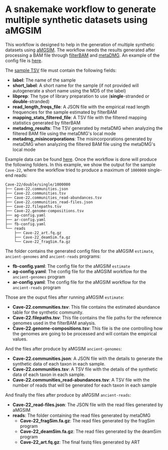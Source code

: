 # A snakemake workflow to generate multiple synthetic datasets using aMGSIM

This workflow is designed to help in the generation of multiple synthetic datasets using [aMGSIM](https://github.com/genomewalker/aMGSIM). The workflow needs the results generated after processing a BAM file through [filterBAM](https://github.com/genomewalker/bam-filter) and [metaDMG](https://metadmg-dev.github.io/metaDMG-core/). An example of the config file is [here](config/config.yaml).

The [sample TSV](assets/metaDMGsamplelist-test.tsv) file must contain the following fields:
- **label**: The name of the sample
- **short_label**: A short name for the sample (if not provided will autogenerate a short name using the MD5 of the label)
- **libprep**: The type of library preparation to use (**single**-stranded or **double**-stranded)
- **read_length_freqs_file**: A JSON file with the empirical read length frequencies for the sample estimated by filterBAM
- **mapping_stats_filtered_file**: A TSV file with the filtered mapping statistics generated by filterBAM
- **metadmg_results**: The TSV generated by metaDMG when analyzing the filtered BAM file using the metaDMG's local mode
- **metadmg_misincorporations**: The misincorporations generated by metaDMG when analyzing the filtered BAM file using the metaDMG's local mode

Example data can be found [here](assets/data). Once the workflow is done will produce the following folders. In this example, we show the output for the sample `Cave-22`, where the workflow tried to produce a maximum of `1000000` single-end reads:

```
Cave-22/double/single/1000000
├── Cave-22.communities.json
├── Cave-22.communities.tsv
├── Cave-22.communities_read-abundances.tsv
├── Cave-22.communities_read-files.json
├── Cave-22.filepaths.tsv
├── Cave-22.genome-compositions.tsv
├── ag-config.yaml
├── ar-config.yaml
├── fb-config.yaml
└── reads
    ├── Cave-22_art.fq.gz
    ├── Cave-22_deamSim.fa.gz
    └── Cave-22_fragSim.fa.gz
```

The folder contains the generated config files for the aMGSIM `estimate`, `ancient-genomes` and `ancient-reads` programs:
- **fb-config.yaml**: The config file for the aMGSIM `estimate`
- **ag-config.yaml**: The config file for the aMGSIM workflow for the `ancient-genomes` program
- **ar-config.yaml**: The config file for the aMGSIM workflow for the `ancient-reads` program

Those are the ouput files after running aMGSIM `estimate`:
- **Cave-22.communities.tsv**: This file contains the estimated abundance table for the synthetic community.
- **Cave-22.filepaths.tsv**: This file contains the file paths for the reference genomes used in the filterBAM analysis.
- **Cave-22.genome-compositions.tsv**: This file is the one controlling how the genomes are going to be processed and will contain the empirical values.

And the files after produce by aMGSIM `ancient-genomes`:
- **Cave-22.communities.json**: A JSON file with the details to generate the synthetic data of each taxon in each sample.
- **Cave-22.communities.tsv**: A TSV file with the details of the synthetic data of each taxon in each sample.
- **Cave-22.communities_read-abundances.tsv**: A TSV file with the number of reads that will be generated for each taxon in each sample

And finally the files after produce by aMGSIM `ancient-reads`:
- **Cave-22_read-files.json**: The JSON file with the read files generated by aMGSIM
- **reads**: The folder containing the read files generated by metaDMG
  - **Cave-22_fragSim.fa.gz**: The read files generated by the fragSim program
  - **Cave-22_deamSim.fa.gz**: The read files generated by the deamSim program
  - **Cave-22_art.fq.gz**: The final fastq files generated by ART